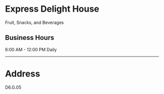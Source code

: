 # Express Delight House

Fruit, Snacks, and Beverages

## Business Hours

6:00 AM - 12:00 PM Daily

---

# Address

D6.G.05

